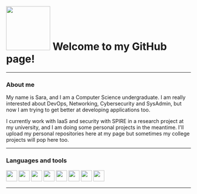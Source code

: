 # <img src="https://media2.giphy.com/media/v1.Y2lkPTc5MGI3NjExZmRocjZ5b2xhdzAwbzc1aTJpaDhtaGl1a3RmNnczeXRvc29lZGEyeCZlcD12MV9pbnRlcm5hbF9naWZfYnlfaWQmY3Q9cw/KJWgJrUbqPsB2gvSIt/giphy.webp" width="120"/>  Welcome to my GitHub page!
***
###  About me

My name is Sara, and I am a Computer Science undergraduate. I am really interested about DevOps, Networking, Cybersecurity and SysAdmin, but now I am trying to get better at developing applications too. 

I currently work with IaaS and security with SPIRE in a research project at my university, and I am doing some personal projects in the meantime. I'll upload my personal repositories here at my page but sometimes my college projects will pop here too.


***
### Languages and tools
<img src="https://cdn.jsdelivr.net/gh/devicons/devicon@latest/icons/bash/bash-original.svg" width="30"/>
<img src="https://cdn.jsdelivr.net/gh/devicons/devicon@latest/icons/python/python-original.svg"width="30"/>
<img src="https://cdn.jsdelivr.net/gh/devicons/devicon@latest/icons/go/go-original.svg" width="30"/>
<img src="https://cdn.jsdelivr.net/gh/devicons/devicon@latest/icons/openstack/openstack-original.svg" width="30"/>
<img src="https://cdn.jsdelivr.net/gh/devicons/devicon@latest/icons/java/java-original.svg" width="30"/>
<img src="https://cdn.jsdelivr.net/gh/devicons/devicon@latest/icons/postman/postman-original.svg"width="30"/>
<img src="https://cdn.jsdelivr.net/gh/devicons/devicon@latest/icons/kubernetes/kubernetes-original.svg"width="30"/>
<img src="https://cdn.jsdelivr.net/gh/devicons/devicon@latest/icons/gitlab/gitlab-original.svg"width="30"/>

***

